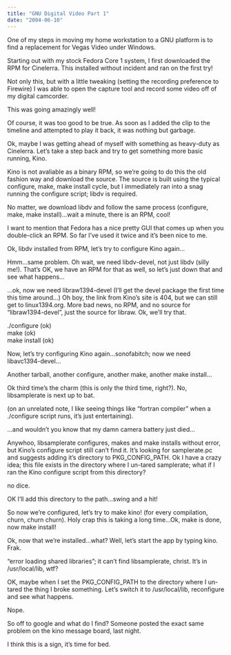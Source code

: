 ```yaml
---
title: "GNU Digital Video Part 1"
date: "2004-06-10"
---
```


<div class="content">
<p>One of my steps in moving my home workstation to a GNU platform is to find a
replacement for Vegas Video under Windows.</p>
<p>Starting out with my stock Fedora Core 1 system, I first downloaded the RPM
for Cinelerra. This installed without incident and ran on the first try!</p>
<p>Not only this, but with a little tweaking (setting the recording preference to
Firewire) I was able to open the capture tool and record some video off of my
digital camcorder.</p>
<p>This was going amazingly well!</p>
<p>Of course, it was too good to be true. As soon as I added the clip to the
timeline and attempted to play it back, it was nothing but garbage.</p>
<p>Ok, maybe I was getting ahead of myself with something as heavy-duty as
Cinelerra. Let’s take a step back and try to get something more basic running,
Kino.</p>
<p>Kino is not avaliable as a binary RPM, so we’re going to do this the old
fashion way and download the source. The source is built using the typical
configure, make, make install cycle, but I immediately ran into a snag running
the configure script; libdv is required.</p>
<p>No matter, we download libdv and follow the same process (configure, make,
make install)…wait a minute, there is an RPM, cool!</p>
<p>I want to mention that Fedora has a nice pretty GUI that comes up when you
double-click an RPM. So far I’ve used it twice and it’s been nice to me.</p>
<p>Ok, libdv installed from RPM, let’s try to configure Kino again…</p>
<p>Hmm…same problem. Oh wait, we need libdv-devel, not just libdv (silly me!).
That’s OK, we have an RPM for that as well, so let’s just down that and see
what happens…</p>
<p>…ok, now we need libraw1394-devel (I’ll get the devel package the first time
this time around…) Oh boy, the link from Kino’s site is 404, but we can
still get to linux1394.org. More bad news, no RPM, and no source for
“libraw1394-devel”, just the source for libraw. Ok, we’ll try that.</p>
<p>./configure (ok)<br/>
make (ok)<br/>
make install (ok)</p>
<p>Now, let’s try configuring Kino again…sonofabitch; now we need
libavc1394-devel…</p>
<p>Another tarball, another configure, another make, another make install…</p>
<p>Ok third time’s the charm (this is only the third time, right?). No,
libsamplerate is next up to bat.</p>
<p>(on an unrelated note, I like seeing things like “fortran compiler” when a
./configure script runs, it’s just entertaining).</p>
<p>…and wouldn’t you know that my damn camera battery just died…</p>
<p>Anywhoo, libsamplerate configures, makes and make installs without error, but
Kino’s configure script still can’t find it. It’s looking for samplerate.pc
and suggests adding it’s directory to PKG_CONFIG_PATH. Ok I have a crazy idea;
this file exists in the directory where I un-tared samplerate; what if I ran
the Kino configure script from this directory?</p>
<p>no dice.</p>
<p>OK I’ll add this directory to the path…swing and a hit!</p>
<p>So now we’re configured, let’s try to make kino! (for every compilation,
churn, churn churn). Holy crap this is taking a long time…Ok, make is done,
now make install!</p>
<p>Ok, now that we’re installed…what? Well, let’s start the app by typing kino.
Frak.</p>
<p>“error loading shared libraries”; it can’t find libsamplerate, christ. It’s in
/usr/local/lib, wtf?</p>
<p>OK, maybe when I set the PKG_CONFIG_PATH to the directory where I un-tared the
thing I broke something. Let’s switch it to /usr/local/lib, reconfigure and
see what happens.</p>
<p>Nope.</p>
<p>So off to google and what do I find? Someone posted the exact same problem on
the kino message board, last night.</p>
<p>I think this is a sign, it’s time for bed.</p>
</div>
